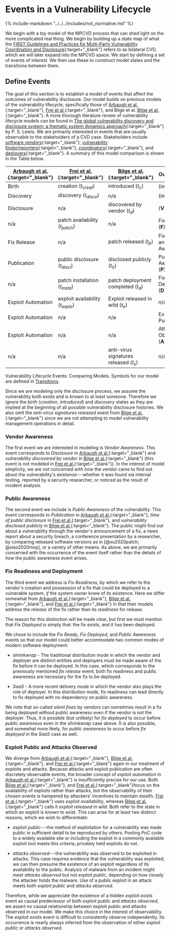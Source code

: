 # Events in a Vulnerability Lifecycle

{% include-markdown "../../../includes/not_normative.md" %}

We begin with a toy model of the MPCVD process that can shed light on the more
complicated real thing. We begin by building up a state map of what the
[FIRST Guidelines and Practices for Multi-Party Vulnerability Coordination and Disclosure](https://www.first.org/global/sigs/vulnerability-coordination/multiparty/guidelines-v1.1){:target="_blank"}
refers to as bilateral CVD, which we will later expand into the MPCVD space.
We start by defining a set of events of interest.
We then use these to construct model states and the transitions between them.

## Define Events

The goal of this section is to establish a model of events that affect
the outcomes of vulnerability disclosure. Our model builds on previous
models of the vulnerability lifecycle, specifically those of
[Arbaugh et al.](https://doi.org/10.1109/2.889093){:target="_blank"},
[Frei et al.](http://dx.doi.org/10.1007/978-1-4419-6967-5_6){:target="_blank"}, and
Bilge et al. [Bilge et al.](https://doi.org/10.1145/2382196.2382284){:target="_blank"}.
A more thorough literature review of
vulnerability lifecycle models can be found in
[The global vulnerability discovery and disclosure system: a thematic system dynamics approach](http://dspace.lib.cranfield.ac.uk/handle/1826/12665){:target="_blank"}
by P. S. Lewis.
We are primarily interested in events that are usually observable to the
stakeholders of a CVD case. Stakeholders include 
[software vendors](https://certcc.github.io/CERT-Guide-to-CVD/topics/roles/vendor/){:target="_blank"}, 
[vulnerability finder/reporters](https://certcc.github.io/CERT-Guide-to-CVD/topics/roles/finder/){:target="_blank"}, 
[coordinators](https://certcc.github.io/CERT-Guide-to-CVD/topics/roles/coordinator/){:target="_blank"}, and
[deployers](https://certcc.github.io/CERT-Guide-to-CVD/topics/roles/deployer/){:target="_blank"}. A summary of this model comparison is
shown in the Table below.

| [Arbaugh et al.](https://doi.org/10.1109/2.889093){:target="_blank"} | [Frei et al.](http://dx.doi.org/10.1007/978-1-4419-6967-5_6){:target="_blank"} | [Bilge et al.](https://doi.org/10.1145/2382196.2382284){:target="_blank"} | Our Model |
| ----------------------------------- |--------------------------------------------------------------| ------------------------------- | --------- |
| Birth                               | creation ($t_{creat}$)                                       | introduced ($t_c$)              | (implied) |
| Discovery                           | discovery ($t_{disco}$)                                      | n/a                             | (implied) |
| Disclosure                          | n/a                                                          | discovered by vendor ($t_d$)    | ($\mathbf{V}$) |
| n/a | patch availability ($t_{patch}$)                             | n/a | Fix Ready ($\mathbf{F}$) |
| Fix Release | n/a                                                          | patch released ($t_p$) | Fix Ready and Public Awareness |
| Publication | public disclosure ($t_{discl}$)                              | disclosed publicly ($t_0$) | Public Awareness ($\mathbf{P}$) |
| n/a | patch installation ($t_{insta}$)                             | patch deployment completed ($t_a$) | Fix Deployed ($\mathbf{D}$) |
| Exploit Automation | exploit availability ($t_{explo}$)                           | Exploit released in wild ($t_e$) | n/a |
| Exploit Automation | n/a                                                          | n/a | Exploit Public ($\mathbf{X}$) |
| Exploit Automation | n/a                                                          | n/a | Attacks Observed ($\mathbf{A}$) |
| n/a | n/a                                                          | anti-virus signatures released ($t_s$) | n/a |

Vulnerability Lifecycle Events: Comparing Models. Symbols for our model are defined in
[Transitions](transitions.md).

Since we are modeling only the disclosure process, we assume the
vulnerability both exists and is known to at least someone. Therefore we
ignore the *birth* (*creation*, *introduced*) and *discovery* states as
they are implied at the beginning of all possible vulnerability
disclosure histories. We also omit the *anti-virus signatures released*
event from [Bilge et al.](https://doi.org/10.1145/2382196.2382284){:target="_blank"} since we are not attempting to model
vulnerability management operations in detail.

### Vendor Awareness

The first event we are interested in modeling is *Vendor Awareness*.
This event corresponds to *Disclosure* in [Arbaugh et al.](https://doi.org/10.1109/2.889093){:target="_blank"} and
*vulnerability discovered by vendor* in [Bilge et al.](https://doi.org/10.1145/2382196.2382284){:target="_blank"} (this event
is not modeled in [Frei et al.](http://dx.doi.org/10.1007/978-1-4419-6967-5_6){:target="_blank"}). In the interest of model
simplicity, we are not concerned with *how* the vendor came to find out
about the vulnerability's existence---whether it was found via internal
testing, reported by a security researcher, or noticed as the result of
incident analysis.

### Public Awareness

The second event we include is *Public Awareness* of the vulnerability.
This event corresponds to *Publication* in [Arbaugh et al.](https://doi.org/10.1109/2.889093){:target="_blank"}, *time
of public disclosure* in [Frei et al.](http://dx.doi.org/10.1007/978-1-4419-6967-5_6){:target="_blank"}, and *vulnerability
disclosed publicly* in [Bilge et al.](https://doi.org/10.1145/2382196.2382284){:target="_blank"}. The public might find out
about a vulnerability through the vendor's announcement of a fix, a news
report about a security breach, a conference presentation by a
researcher, by comparing released software versions as
in [@xu2020patch; @xiao2020mvp], or a variety of other means. As above,
we are primarily concerned with the occurrence of the event itself
rather than the details of *how* the public awareness event arises.

### Fix Readiness and Deployment

The third event we address is *Fix Readiness*, by which we refer to the
vendor's creation and possession of a fix that *could* be deployed to a
vulnerable system, *if* the system owner knew of its existence. Here we
differ somewhat from [Arbaugh et al.](https://doi.org/10.1109/2.889093){:target="_blank"},
[Bilge et al.](https://doi.org/10.1145/2382196.2382284){:target="_blank"}, and [Frei et al.](http://dx.doi.org/10.1007/978-1-4419-6967-5_6){:target="_blank"}
in that
their models address the *release* of the fix rather than its *readiness* for release.

The reason for this distinction will be made clear, but first we must
mention that *Fix Deployed* is simply that: the fix exists, and it has
been deployed.

We chose to include the *Fix Ready*, *Fix Deployed*, and *Public
Awareness* events so that our model could better accommodate two common
modes of modern software deployment:

- *shrinkwrap* - The traditional distribution mode in which the vendor
    and deployer are distinct entities and deployers must be made aware
    of the fix before it can be deployed. In this case, which
    corresponds to the previously mentioned *fix release* event, both
    fix readiness and public awareness are necessary for the fix to be
    deployed.

- *SaaS* - A more recent delivery mode in which the vendor also plays
    the role of deployer. In this distribution mode, fix readiness can
    lead directly to fix deployed with no dependency on public
    awareness.

We note that so-called *silent fixes* by vendors can sometimes result in
a fix being deployed without public awareness even if the vendor is not
the deployer. Thus, it is possible (but unlikely) for *fix deployed* to
occur before *public awareness* even in the *shrinkwrap* case above. It
is also possible, and somewhat more likely, for *public awareness* to
occur before *fix deployed* in the *SaaS* case as well.

### Exploit Public and Attacks Observed

We diverge
from
[Arbaugh et al.](https://doi.org/10.1109/2.889093){:target="_blank"},
[Bilge et al.](https://doi.org/10.1145/2382196.2382284){:target="_blank"}, and [Frei et al.](http://dx.doi.org/10.1007/978-1-4419-6967-5_6){:target="_blank"}
again in
our treatment of exploits and attacks. Because attacks and exploit
publication are often discretely observable events, the broader concept
of *exploit automation* in [Arbaugh et al.](https://doi.org/10.1109/2.889093){:target="_blank"} is insufficiently
precise for our use. Both
[Bilge et al.](https://doi.org/10.1145/2382196.2382284){:target="_blank"}, and [Frei et al.](http://dx.doi.org/10.1007/978-1-4419-6967-5_6){:target="_blank"}focus on
the availability of exploits rather than attacks, but the observability
of their chosen events is hampered by attackers' incentives to maintain
stealth. [Frei et al.](http://dx.doi.org/10.1007/978-1-4419-6967-5_6){:target="_blank"} uses *exploit availability*,
whereas [Bilge et al.](https://doi.org/10.1145/2382196.2382284){:target="_blank"} calls it *exploit released in
wild*. Both refer to the state in which an exploit is known to exist.
This can arise for at least two distinct reasons, which we wish to
differentiate:

- *exploit public*---the method of exploitation for a vulnerability
    was made public in sufficient detail to be reproduced by others.
    Posting PoC
    code to a widely available site or including the exploit in a
    commonly available exploit tool meets this criteria; privately held
    exploits do not.

- *attacks observed*---the vulnerability was observed to be exploited
    in attacks. This case requires evidence that the vulnerability was
    exploited; we can then presume the existence of an exploit
    regardless of its availability to the public. Analysis of malware
    from an incident might meet *attacks observed* but not *exploit
    public*, depending on how closely the attacker holds the malware.
    Use of a public exploit in an attack meets both *exploit public* and
    *attacks observed*.

Therefore, while we appreciate the existence of a hidden *exploit
exists* event as causal predecessor of both *exploit public* and
*attacks observed*, we assert no causal relationship between exploit
public and attacks observed in our model. We make this choice in the
interest of observability. The *exploit exists* event is difficult to
consistently observe independently. Its occurrence is nearly always
inferred from the observation of either *exploit public* or *attacks
observed*.
